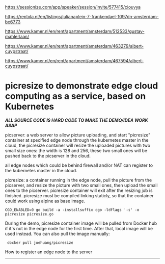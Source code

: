 
https://sessionize.com/app/speaker/session/invite/577415/ciouvya


https://rentola.nl/en/listings/julianaplein-7-frankendael-1097dn-amsterdam-bc6773

https://www.kamer.nl/en/rent/apartment/amsterdam/512533/gustav-mahlerlaan/

https://www.kamer.nl/en/rent/apartment/amsterdam/463279/albert-cuypstraat/

https://www.kamer.nl/en/rent/apartment/amsterdam/467594/albert-cuypstraat/

# picresize to demonstrate edge cloud computing as a service, based on Kubernetes

***ALL SOURCE CODE IS HARD CODE TO MAKE THE DEMO/IDEA WORK ASAP***

picserver:
  a web server to allow picture uploading, and start "picresize" container at specified edge node
  through the kubernetes master in the   cloud, the picresize container will resize the uploaded
  pictures with two small size ones: the width is 128 and 256, these two small ones will be pushed
  back to the picserver in the cloud.
  
  all edge nodes which could be behind firewall and/or NAT can register to the kubernetes master
  in the cloud.

picresize:
  a container running in the edge node, pull the picture from the picserver, and resize the 
  picture with two small ones, then upload the small ones to the picserver. picresize container
  will exit after the resizing job is finished. picresize must be compiled linking staticly, so that
  the container could work using alpine as base image.

    CGO_ENABLED=0 go build -a -installsuffix cgo -ldflags '-s' -o picresize picresize.go
  
  During the demo, picresize container image will be pulled from Docker hub if it's not in the
  edge node for the first time. After that, local image will be used instead. You can also pull
  the image manually:

     docker pull joehuang/picresize

How to register an edge node to the server
  *********
